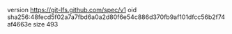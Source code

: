 version https://git-lfs.github.com/spec/v1
oid sha256:48fecd5f02a7a7fbd6a0a2d80f6e54c886d370fb9af101dfcc56b2f74af4663e
size 493
